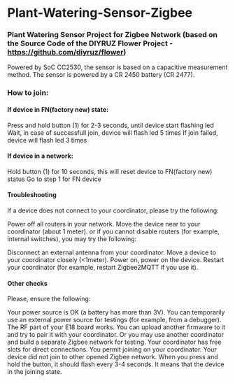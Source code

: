 # Plant-Watering-Sensor-Zigbee

### Plant Watering Sensor Project for Zigbee Network (based on the Source Code of the DIYRUZ Flower Project - https://github.com/diyruz/flower)

Powered by SoC CC2530, the sensor is based on a capacitive measurement method. The sensor is powered by a CR 2450 battery (CR 2477).



### How to join:
#### If device in FN(factory new) state:
Press and hold button (1) for 2-3 seconds, until device start flashing led
Wait, in case of successfull join, device will flash led 5 times
If join failed, device will flash led 3 times

#### If device in a network:
Hold button (1) for 10 seconds, this will reset device to FN(factory new) status
Go to step 1 for FN device

#### Troubleshooting
If a device does not connect to your coordinator, please try the following:

Power off all routers in your network.
Move the device near to your coordinator (about 1 meter).
or if you cannot disable routers (for example, internal switches), you may try the following:

Disconnect an external antenna from your coordinator.
Move a device to your coordinator closely (<1meter).
Power on, power on the device.
Restart your coordinator (for example, restart Zigbee2MQTT if you use it).

#### Other checks
Please, ensure the following:

Your power source is OK (a battery has more than 3V). You can temporarily use an external power source for testings (for example, from a debugger).
The RF part of your E18 board works. You can upload another firmware to it and try to pair it with your coordinator. Or you may use another coordinator and build a separate Zigbee network for testing.
Your coordinator has free slots for direct connections.
You permit joining on your coordinator.
Your device did not join to other opened Zigbee network. When you press and hold the button, it should flash every 3-4 seconds. It means that the device in the joining state.

